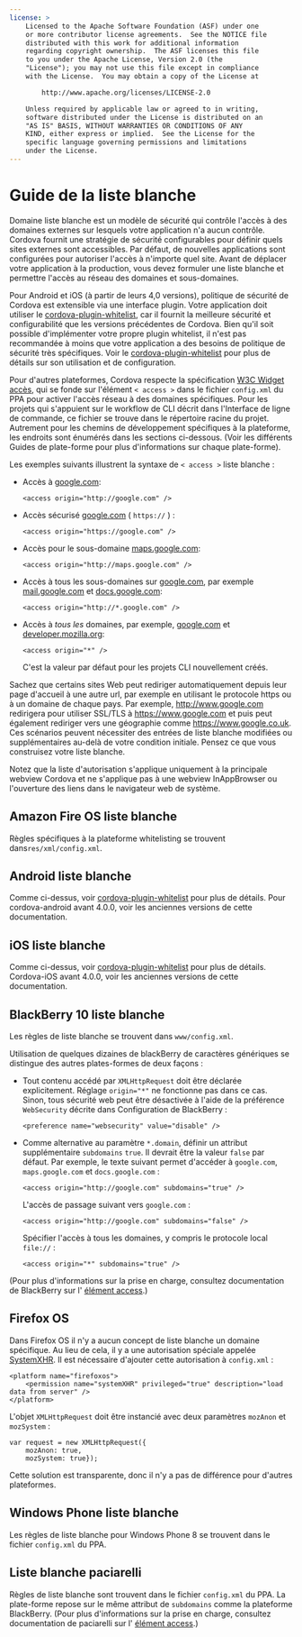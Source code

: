 ```yaml
---
license: >
    Licensed to the Apache Software Foundation (ASF) under one
    or more contributor license agreements.  See the NOTICE file
    distributed with this work for additional information
    regarding copyright ownership.  The ASF licenses this file
    to you under the Apache License, Version 2.0 (the
    "License"); you may not use this file except in compliance
    with the License.  You may obtain a copy of the License at

        http://www.apache.org/licenses/LICENSE-2.0

    Unless required by applicable law or agreed to in writing,
    software distributed under the License is distributed on an
    "AS IS" BASIS, WITHOUT WARRANTIES OR CONDITIONS OF ANY
    KIND, either express or implied.  See the License for the
    specific language governing permissions and limitations
    under the License.
---
```


# Guide de la liste blanche

Domaine liste blanche est un modèle de sécurité qui contrôle l'accès à des domaines externes sur lesquels votre application n'a aucun contrôle. Cordova fournit une stratégie de sécurité configurables pour définir quels sites externes sont accessibles. Par défaut, de nouvelles applications sont configurées pour autoriser l'accès à n'importe quel site. Avant de déplacer votre application à la production, vous devez formuler une liste blanche et permettre l'accès au réseau des domaines et sous-domaines.

Pour Android et iOS (à partir de leurs 4,0 versions), politique de sécurité de Cordova est extensible via une interface plugin. Votre application doit utiliser le [cordova-plugin-whitelist][1], car il fournit la meilleure sécurité et configurabilité que les versions précédentes de Cordova. Bien qu'il soit possible d'implémenter votre propre plugin whitelist, il n'est pas recommandée à moins que votre application a des besoins de politique de sécurité très spécifiques. Voir le [cordova-plugin-whitelist][1] pour plus de détails sur son utilisation et de configuration.

 [1]: https://github.com/apache/cordova-plugin-whitelist

Pour d'autres plateformes, Cordova respecte la spécification [W3C Widget accès][2], qui se fonde sur l'élément `< access >` dans le fichier `config.xml` du PPA pour activer l'accès réseau à des domaines spécifiques. Pour les projets qui s'appuient sur le workflow de CLI décrit dans l'Interface de ligne de commande, ce fichier se trouve dans le répertoire racine du projet. Autrement pour les chemins de développement spécifiques à la plateforme, les endroits sont énumérés dans les sections ci-dessous. (Voir les différents Guides de plate-forme pour plus d'informations sur chaque plate-forme).

 [2]: http://www.w3.org/TR/widgets-access/

Les exemples suivants illustrent la syntaxe de `< access >` liste blanche :

*   Accès à [google.com][3]:
    
        <access origin="http://google.com" />
        

*   Accès sécurisé [google.com][4] ( `https://` ) :
    
        <access origin="https://google.com" />
        

*   Accès pour le sous-domaine [maps.google.com][5]:
    
        <access origin="http://maps.google.com" />
        

*   Accès à tous les sous-domaines sur [google.com][3], par exemple [mail.google.com][6] et [docs.google.com][7]:
    
        <access origin="http://*.google.com" />
        

*   Accès à *tous les* domaines, par exemple, [google.com][3] et [developer.mozilla.org][8]:
    
        <access origin="*" />
        
    
    C'est la valeur par défaut pour les projets CLI nouvellement créés.

 [3]: http://google.com
 [4]: https://google.com
 [5]: http://maps.google.com
 [6]: http://mail.google.com
 [7]: http://docs.google.com
 [8]: http://developer.mozilla.org

Sachez que certains sites Web peut rediriger automatiquement depuis leur page d'accueil à une autre url, par exemple en utilisant le protocole https ou à un domaine de chaque pays. Par exemple, http://www.google.com redirigera pour utiliser SSL/TLS à https://www.google.com et puis peut également rediriger vers une géographie comme https://www.google.co.uk. Ces scénarios peuvent nécessiter des entrées de liste blanche modifiées ou supplémentaires au-delà de votre condition initiale. Pensez ce que vous construisez votre liste blanche.

Notez que la liste d'autorisation s'applique uniquement à la principale webview Cordova et ne s'applique pas à une webview InAppBrowser ou l'ouverture des liens dans le navigateur web de système.

## Amazon Fire OS liste blanche

Règles spécifiques à la plateforme whitelisting se trouvent dans`res/xml/config.xml`.

## Android liste blanche

Comme ci-dessus, voir [cordova-plugin-whitelist][1] pour plus de détails. Pour cordova-android avant 4.0.0, voir les anciennes versions de cette documentation.

## iOS liste blanche

Comme ci-dessus, voir [cordova-plugin-whitelist][1] pour plus de détails. Cordova-iOS avant 4.0.0, voir les anciennes versions de cette documentation.

## BlackBerry 10 liste blanche

Les règles de liste blanche se trouvent dans `www/config.xml`.

Utilisation de quelques dizaines de blackBerry de caractères génériques se distingue des autres plates-formes de deux façons :

*   Tout contenu accédé par `XMLHttpRequest` doit être déclarée explicitement. Réglage `origin="*"` ne fonctionne pas dans ce cas. Sinon, tous sécurité web peut être désactivée à l'aide de la préférence `WebSecurity` décrite dans Configuration de BlackBerry :
    
        <preference name="websecurity" value="disable" />
        

*   Comme alternative au paramètre `*.domain`, définir un attribut supplémentaire `subdomains` `true`. Il devrait être la valeur `false` par défaut. Par exemple, le texte suivant permet d'accéder à `google.com`, `maps.google.com` et `docs.google.com` :
    
        <access origin="http://google.com" subdomains="true" />
        
    
    L'accès de passage suivant vers `google.com` :
    
        <access origin="http://google.com" subdomains="false" />
        
    
    Spécifier l'accès à tous les domaines, y compris le protocole local `file://` :
    
        <access origin="*" subdomains="true" />
        

(Pour plus d'informations sur la prise en charge, consultez documentation de BlackBerry sur l' [élément access][9].)

 [9]: https://developer.blackberry.com/html5/documentation/ww_developing/Access_element_834677_11.html

## Firefox OS

Dans Firefox OS il n'y a aucun concept de liste blanche un domaine spécifique. Au lieu de cela, il y a une autorisation spéciale appelée [SystemXHR][10]. Il est nécessaire d'ajouter cette autorisation à `config.xml` :

 [10]: https://developer.mozilla.org/en-US/docs/Web/API/XMLHttpRequest#Permissions

    <platform name="firefoxos">
        <permission name="systemXHR" privileged="true" description="load data from server" />
    </platform>
    

L'objet `XMLHttpRequest` doit être instancié avec deux paramètres `mozAnon` et `mozSystem` :

    var request = new XMLHttpRequest({
        mozAnon: true,
        mozSystem: true});
    

Cette solution est transparente, donc il n'y a pas de différence pour d'autres plateformes.

## Windows Phone liste blanche

Les règles de liste blanche pour Windows Phone 8 se trouvent dans le fichier `config.xml` du PPA.

## Liste blanche paciarelli

Règles de liste blanche sont trouvent dans le fichier `config.xml` du PPA. La plate-forme repose sur le même attribut de `subdomains` comme la plateforme BlackBerry. (Pour plus d'informations sur la prise en charge, consultez documentation de paciarelli sur l' [élément access][11].)

 [11]: https://developer.tizen.org/help/index.jsp?topic=%2Forg.tizen.web.appprogramming%2Fhtml%2Fide_sdk_tools%2Fconfig_editor_w3celements.htm